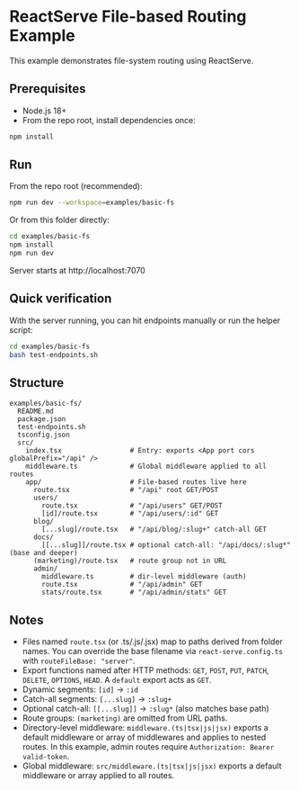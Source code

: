 # ReactServe File-based Routing Example

This example demonstrates file-system routing using ReactServe.

## Prerequisites

- Node.js 18+
- From the repo root, install dependencies once:

```bash
npm install
```

## Run

From the repo root (recommended):

```bash
npm run dev --workspace=examples/basic-fs
```

Or from this folder directly:

```bash
cd examples/basic-fs
npm install
npm run dev
```

Server starts at http://localhost:7070

## Quick verification

With the server running, you can hit endpoints manually or run the helper script:

```bash
cd examples/basic-fs
bash test-endpoints.sh
```

## Structure

```
examples/basic-fs/
  README.md
  package.json
  test-endpoints.sh
  tsconfig.json
  src/
    index.tsx                 # Entry: exports <App port cors globalPrefix="/api" />
    middleware.ts             # Global middleware applied to all routes
    app/                      # File-based routes live here
      route.tsx               # "/api" root GET/POST
      users/
        route.tsx             # "/api/users" GET/POST
        [id]/route.tsx        # "/api/users/:id" GET
      blog/
        [...slug]/route.tsx   # "/api/blog/:slug+" catch-all GET
      docs/
        [[...slug]]/route.tsx # optional catch-all: "/api/docs/:slug*" (base and deeper)
      (marketing)/route.tsx   # route group not in URL
      admin/
        middleware.ts         # dir-level middleware (auth)
        route.tsx             # "/api/admin" GET
        stats/route.tsx       # "/api/admin/stats" GET
```

## Notes

- Files named `route.tsx` (or .ts/.js/.jsx) map to paths derived from folder names. You can override the base filename via `react-serve.config.ts` with `routeFileBase: "server"`.
- Export functions named after HTTP methods: `GET`, `POST`, `PUT`, `PATCH`, `DELETE`, `OPTIONS`, `HEAD`. A `default` export acts as `GET`.
- Dynamic segments: `[id]` -> `:id`
- Catch-all segments: `[...slug]` -> `:slug+`
- Optional catch-all: `[[...slug]]` -> `:slug*` (also matches base path)
- Route groups: `(marketing)` are omitted from URL paths.
- Directory-level middleware: `middleware.(ts|tsx|js|jsx)` exports a default middleware or array of middlewares and applies to nested routes. In this example, admin routes require `Authorization: Bearer valid-token`.
- Global middleware: `src/middleware.(ts|tsx|js|jsx)` exports a default middleware or array applied to all routes.
